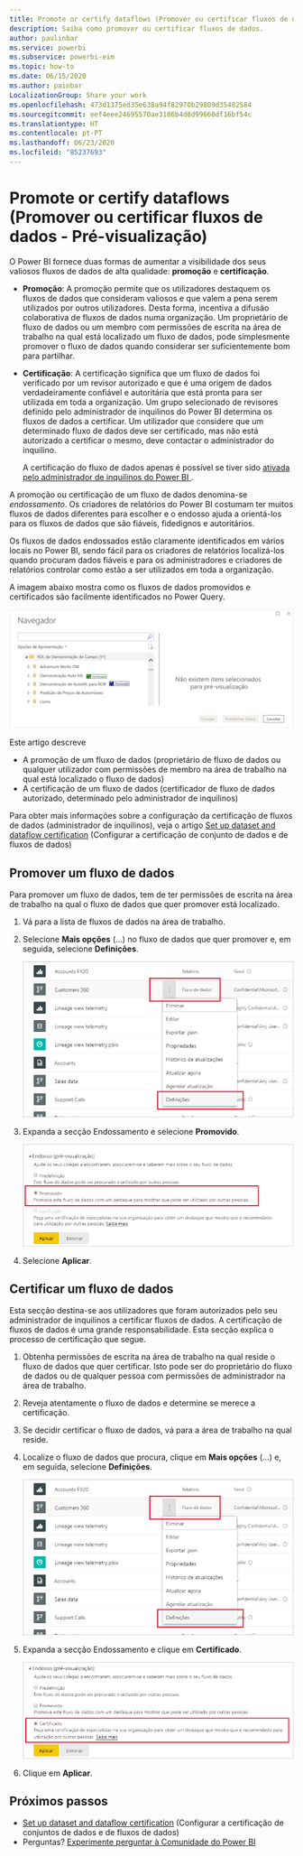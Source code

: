 ```yaml
---
title: Promote or certify dataflows (Promover ou certificar fluxos de dados - Pré-visualização)
description: Saiba como promover ou certificar fluxos de dados.
author: paulinbar
ms.service: powerbi
ms.subservice: powerbi-eim
ms.topic: how-to
ms.date: 06/15/2020
ms.author: painbar
LocalizationGroup: Share your work
ms.openlocfilehash: 473d1375ed35e638a94f82970b29809d35482584
ms.sourcegitcommit: eef4eee24695570ae3186b4d8d99660df16bf54c
ms.translationtype: HT
ms.contentlocale: pt-PT
ms.lasthandoff: 06/23/2020
ms.locfileid: "85237693"
---
```

# <a name="promote-or-certify-dataflows-preview"></a>Promote or certify dataflows (Promover ou certificar fluxos de dados - Pré-visualização)

O Power BI fornece duas formas de aumentar a visibilidade dos seus valiosos fluxos de dados de alta qualidade: **promoção** e **certificação**.

* **Promoção**: A promoção permite que os utilizadores destaquem os fluxos de dados que consideram valiosos e que valem a pena serem utilizados por outros utilizadores. Desta forma, incentiva a difusão colaborativa de fluxos de dados numa organização. Um proprietário de fluxo de dados ou um membro com permissões de escrita na área de trabalho na qual está localizado um fluxo de dados, pode simplesmente promover o fluxo de dados quando considerar ser suficientemente bom para partilhar.

* **Certificação**: A certificação significa que um fluxo de dados foi verificado por um revisor autorizado e que é uma origem de dados verdadeiramente confiável e autoritária que está pronta para ser utilizada em toda a organização. Um grupo selecionado de revisores definido pelo administrador de inquilinos do Power BI determina os fluxos de dados a certificar. Um utilizador que considere que um determinado fluxo de dados deve ser certificado, mas não está autorizado a certificar o mesmo, deve contactar o administrador do inquilino.

  A certificação do fluxo de dados apenas é possível se tiver sido [ativada pelo administrador de inquilinos do Power BI ](../admin/service-admin-setup-certification.md).

A promoção ou certificação de um fluxo de dados denomina-se *endossamento*. Os criadores de relatórios do Power BI costumam ter muitos fluxos de dados diferentes para escolher e o endosso ajuda a orientá-los para os fluxos de dados que são fiáveis, fidedignos e autoritários.

Os fluxos de dados endossados estão claramente identificados em vários locais no Power BI, sendo fácil para os criadores de relatórios localizá-los quando procuram dados fiáveis e para os administradores e criadores de relatórios controlar como estão a ser utilizados em toda a organização.

A imagem abaixo mostra como os fluxos de dados promovidos e certificados são facilmente identificados no Power Query.

![Fluxos de dados endossados destacados no Power Query](media/service-dataflows-promote-certify/powerbi-dataflow-endorsement-power-query.png)

Este artigo descreve
* A promoção de um fluxo de dados (proprietário de fluxo de dados ou qualquer utilizador com permissões de membro na área de trabalho na qual está localizado o fluxo de dados)
* A certificação de um fluxo de dados (certificador de fluxo de dados autorizado, determinado pelo administrador de inquilinos)

Para obter mais informações sobre a configuração da certificação de fluxos de dados (administrador de inquilinos), veja o artigo [Set up dataset and dataflow certification](../admin/service-admin-setup-certification.md) (Configurar a certificação de conjunto de dados e de fluxos de dados)


## <a name="promote-a-dataflow"></a>Promover um fluxo de dados

Para promover um fluxo de dados, tem de ter permissões de escrita na área de trabalho na qual o fluxo de dados que quer promover está localizado.

1. Vá para a lista de fluxos de dados na área de trabalho.
 
1. Selecione **Mais opções** (...) no fluxo de dados que quer promover e, em seguida, selecione **Definições**.

    ![Selecione as reticências no fluxo de dados](media/service-dataflows-promote-certify/power-bi-dataflow-settings.png)

1. Expanda a secção Endossamento e selecione **Promovido**.

    ![Selecione Promovido e Aplicar](media/service-dataflows-promote-certify/power-bi-dataflow-promoted-endorsement.png)

1. Selecione **Aplicar**.

## <a name="certify-a-dataflow"></a>Certificar um fluxo de dados

Esta secção destina-se aos utilizadores que foram autorizados pelo seu administrador de inquilinos a certificar fluxos de dados. A certificação de fluxos de dados é uma grande responsabilidade. Esta secção explica o processo de certificação que segue.

1. Obtenha permissões de escrita na área de trabalho na qual reside o fluxo de dados que quer certificar. Isto pode ser do proprietário do fluxo de dados ou de qualquer pessoa com permissões de administrador na área de trabalho. 

1. Reveja atentamente o fluxo de dados e determine se merece a certificação.

1. Se decidir certificar o fluxo de dados, vá para a área de trabalho na qual reside.
 
1. Localize o fluxo de dados que procura, clique em **Mais opções** (...) e, em seguida, selecione **Definições**.

    ![Selecione as reticências no conjunto de dados ou fluxo de dados](media/service-dataflows-promote-certify/power-bi-dataflow-settings.png)

1. Expanda a secção Endossamento e clique em **Certificado**. 

    ![Clique na ligação Saiba mais](media/service-dataflows-promote-certify/service-certify-datasets-dataflows.png)

2. Clique em **Aplicar**.

## <a name="next-steps"></a>Próximos passos

* [Set up dataset and dataflow certification](../admin/service-admin-setup-certification.md) (Configurar a certificação de conjuntos de dados e de fluxos de dados)
* Perguntas? [Experimente perguntar à Comunidade do Power BI](https://community.powerbi.com/)